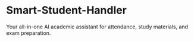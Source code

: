 # Smart-Student-Handler
Your all-in-one AI academic assistant for attendance, study materials, and exam preparation.
